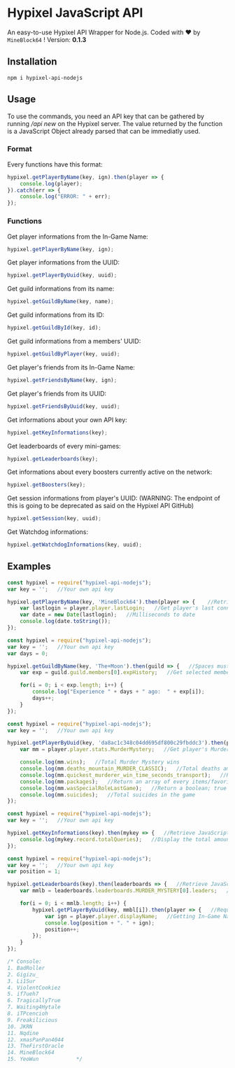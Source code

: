 # Hypixel JavaScript API
An easy-to-use Hypixel API Wrapper for Node.js.
Coded with ❤ by `MineBlock64` !
Version:  **0.1.3**

## Installation
```npm i hypixel-api-nodejs```

## Usage
To use the commands, you need an API key that can be gathered by running */api new* on the Hypixel server.
The value returned by the function is a JavaScript Object already parsed that can be immediatly used.

### Format
Every functions have this format:
```javascript
hypixel.getPlayerByName(key, ign).then(player => {
    console.log(player);
}).catch(err => {
    console.log("ERROR: " + err);
});
```


### Functions

Get player informations from the In-Game Name:
```javascript
hypixel.getPlayerByName(key, ign);
```

Get player informations from the UUID:
```javascript
hypixel.getPlayerByUuid(key, uuid);
```

Get guild informations from its name:
```javascript
hypixel.getGuildByName(key, name);
```

Get guild informations from its ID:
```javascript
hypixel.getGuildById(key, id);
```

Get guild informations from a members' UUID:
```javascript
hypixel.getGuildByPlayer(key, uuid);
```

Get player's friends from its In-Game Name:
```javascript
hypixel.getFriendsByName(key, ign);
```

Get player's friends from its UUID:
```javascript
hypixel.getFriendsByUuid(key, uuid);
```

Get informations about your own API key:
```javascript
hypixel.getKeyInformations(key);
```

Get leaderboards of every mini-games:
```javascript
hypixel.getLeaderboards(key);
```

Get informations about every boosters currently active on the network:
```javascript
hypixel.getBoosters(key);
```

Get session informations from player's UUID:      (WARNING: The endpoint of this is going to be deprecated as said on the Hypixel API GitHub)
```javascript
hypixel.getSession(key, uuid);
```

Get Watchdog informations:
```javascript
hypixel.getWatchdogInformations(key, uuid);
```


## Examples

```javascript
const hypixel = require("hypixel-api-nodejs");
var key = '';   //Your own api key

hypixel.getPlayerByName(key, 'MineBlock64').then(player => {    //Retrieve JavaScript Object from request
	var lastlogin = player.player.lastLogin;   //Get player's last connection on the server
	var date = new Date(lastlogin);   //Milliseconds to date
	console.log(date.toString());
});
```

```javascript
const hypixel = require("hypixel-api-nodejs");
var key = '';   //Your own api key
var days = 0;

hypixel.getGuildByName(key, 'The+Moon').then(guild => {   //Spaces must be set as "+" or "%2B" depending on your encoding
	var exp = guild.guild.members[0].expHistory;   //Get selected members' experience of this week

	for(i = 0; i < exp.length; i++) {
		console.log("Experience " + days + " ago:  " + exp[i]);
		days++;
	}
});
```

```javascript
const hypixel = require("hypixel-api-nodejs");
var key = '';   //Your own api key

hypixel.getPlayerByUuid(key, 'da8ac1c348c04dd695df800c29fbddc3').then(player => {   //Retrieve JavaScript Object from request
	var mm = player.player.stats.MurderMystery;   //Get player's Murder Mystery Statistics

	console.log(mm.wins);   //Total Murder Mystery wins
	console.log(mm.deaths_mountain_MURDER_CLASSIC);   //Total deaths amount on the Moutain map in the Classic mode
	console.log(mm.quickest_murderer_win_time_seconds_transport);   //Return the quickest time as murderer on the Transport map in seconds
	console.log(mm.packages);   //Return an array of every items/favorite maps this player has
	console.log(mm.wasSpecialRoleLastGame);   //Return a boolean; true if the player has got a special role (Murderer/Detective) the current or last game played; false if the player was Innocent
	console.log(mm.suicides);   //Total suicides in the game
});
```

```javascript
const hypixel = require("hypixel-api-nodejs");
var key = '';   //Your own api key

hypixel.getKeyInformations(key).then(mykey => {   //Retrieve JavaScript Object from request
	console.log(mykey.record.totalQueries);   //Display the total amount of time your key has been used to make a request
});
```

```javascript
const hypixel = require("hypixel-api-nodejs");
var key = '';   //Your own api key
var position = 1;

hypixel.getLeaderboards(key).then(leaderboards => {   //Retrieve JavaScript Object from request
	var mmlb = leaderboards.leaderboards.MURDER_MYSTERY[0].leaders;   //Fetching top 15 overall leaders of Murder Mystery

	for(i = 0; i < mmlb.length; i++) {
		hypixel.getPlayerByUuid(key, mmbl[i]).then(player => {   //Request player's datas from the UUID
			var ign = player.player.displayName;   //Getting In-Game Name value
			console.log(position + ". " + ign);
			position++;
		});
	}
});

/* Console:
1. BadRoller
2. Gigizu_
3. Li1Sur
4. ViolentCookiez
5. if7ueh7
6. TragicallyTrue
7. Waiting4Hytale
8. iTPcencioh
9. Freakilicious
10. JKRN
11. Nqdine
12. xmasPanPan4044
13. TheFirstOracle
14. MineBlock64
15. YeoWun            */
```
